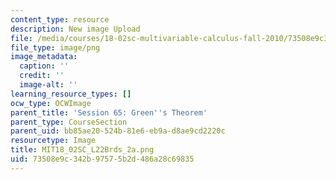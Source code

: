 ```yaml
---
content_type: resource
description: New image Upload
file: /media/courses/18-02sc-multivariable-calculus-fall-2010/73508e9c342b97575b2d486a28c69835_MIT18_02SC_L22Brds_2a.png
file_type: image/png
image_metadata:
  caption: ''
  credit: ''
  image-alt: ''
learning_resource_types: []
ocw_type: OCWImage
parent_title: 'Session 65: Green''s Theorem'
parent_type: CourseSection
parent_uid: bb85ae20-524b-81e6-eb9a-d8ae9cd2220c
resourcetype: Image
title: MIT18_02SC_L22Brds_2a.png
uid: 73508e9c-342b-9757-5b2d-486a28c69835
---
```

